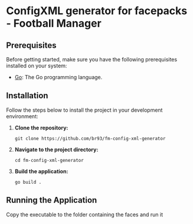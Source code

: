 # ConfigXML generator for facepacks - Football Manager

## Prerequisites

Before getting started, make sure you have the following prerequisites installed on your system:

- [Go](https://golang.org/dl/): The Go programming language.

## Installation

Follow the steps below to install the project in your development environment:

1. **Clone the repository:**

   ```
   git clone https://github.com/br93/fm-config-xml-generator
   ```

2. **Navigate to the project directory:**

   ```
   cd fm-config-xml-generator
   ```

3. **Build the application:**

   ```
   go build .
   ```

## Running the Application

Copy the executable to the folder containing the faces and run it
